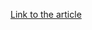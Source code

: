 [Link to the article](https://techcommunity.microsoft.com/t5/azure-sentinel/hunting-for-barium-using-azure-sentinel/ba-p/1875913)
